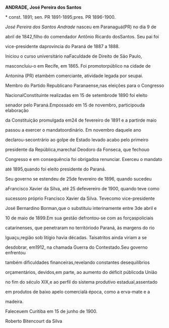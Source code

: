 **ANDRADE, José Pereira dos Santos**



\* const. 1891; sen. PR 1891-1895;pres. PR 1896-1900.



*José Pereira dos Santos Andrade* nasceu em Paranaguá(PR) no dia 9 de

abril de 1842,filho do comendador Antônio Ricardo dosSantos. Seu pai foi

vice-presidente daprovíncia do Paraná de 1887 a 1888.



Iniciou o curso universitário naFaculdade de Direito de São Paulo,

masconcluiu-o em Recife, em 1865. Foi promotorpúblico na cidade de

Antonina (PR) etambém comerciante, atividade legada por seupai.



Membro do Partido Republicano Paranaense,nas eleições para o Congresso

NacionalConstituinte realizadas em 15 de setembrode 1890 foi eleito

senador pelo Paraná.Empossado em 15 de novembro, participouda elaboração

da Constituição promulgada em24 de fevereiro de 1891 e a partirde maio

passou a exercer o mandatoordinário. Em novembro daquele ano

declarou-secontrário ao golpe de Estado levado acabo pelo primeiro

presidente da República,marechal Deodoro da Fonseca, que fechouo

Congresso e em consequência foi obrigadoa renunciar. Exerceu o mandato

até 1895,quando foi eleito presidente do Paraná.



Seu governo se estendeu de 25de fevereiro de 1896, quando sucedeu

aFrancisco Xavier da Silva, até 25 defevereiro de 1900, quando teve como

sucessoro próprio Francisco Xavier da Silva. Tevecomo vice-presidente

José Bernardino Borman,que o substituiu interinamente entre 3de abril e

10 de maio de 1899.Em sua gestão defrontou-se com as forçaspoliciais

catarinenses, que penetraram no territóriodo Paraná, às margens do rio

Iguaçu,região sob litígio havia décadas. Taisatritos ainda viriam a se

desdobrar, em1912, na chamada Guerra do Contestado.Seu governo enfrentou

também dificuldades financeiras,revelando constantes desequilíbrios

orçamentários, devidos,em parte, ao aumento do déficit públicoda União

no fim do século XIX,e ao perfil do sistema produtivo estadual,assentado

em produtos de baixo apelo comercialà época, como a erva-mate e a

madeira.



Faleceuem Curitiba em 15 de junho de 1900.



Roberto Bitencourt da Silva



